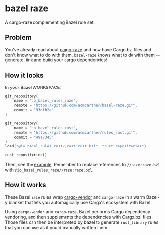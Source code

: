 # bazel raze
A cargo-raze complementing Bazel rule set.

## Problem

You've already read about [cargo-raze](https://github.com/acmcarther/cargo-raze) and now have Cargo.bzl files and don't know what to do with them. `bazel-raze` knows what to do with them -- generate, link and build your cargo dependencies!

## How it looks

In your Bazel WORKSPACE:
```python
git_repository(
    name = "io_bazel_rules_raze",
    remote = "https://github.com/acmcarther/bazel-raze.git",
    commit = "93dfb2a"
)

git_repository(
    name = "io_bazel_rules_rust",
    remote = "https://github.com/acmcarther/rules_rust.git",
    commit = "49a7345"
)
load("@io_bazel_rules_rust//rust:rust.bzl", "rust_repositories")

rust_repositories()
```

Then, see the [example](examples/hello_cargo_library/README.md). Remember to replace references to `//raze:raze.bzl` with `@io_bazel_rules_raze//raze:raze.bzl`.

## How it works

These Bazel `raze` rules wrap [cargo-vendor](https://github.com/alexcrichton/cargo-vendor) and `cargo-raze` in a warm Bazel-y blanket that lets you automagically use Cargo's ecosystem with Bazel.

Using `cargo-vendor` and `cargo-raze`, Bazel performs Cargo dependency vendoring, and then supplements the dependencies with Cargo.bzl files. Those files can then be interpreted by bazel to generate `rust_library` rules that you can use as if you'd manually written them.
